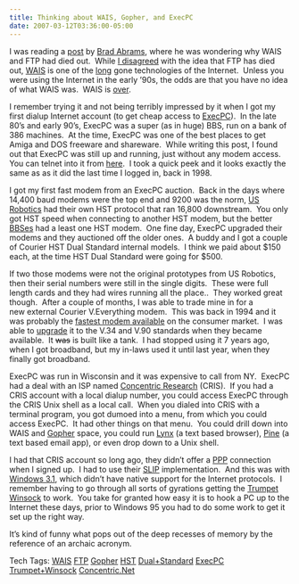 ```yaml
---
title: Thinking about WAIS, Gopher, and ExecPC
date: 2007-03-12T03:36:00-05:00
---
```

I was reading a [post](http://blogs.msdn.com/brada/archive/2007/03/11/failed-internet-technologies-examples.aspx) by [Brad Abrams](http://blogs.msdn.com/brada/default.aspx), where he was wondering why WAIS and FTP had died out.  While [I disagreed](http://blogs.msdn.com/brada/archive/2007/03/11/failed-internet-technologies-examples.aspx#1861929) with the idea that FTP has died out, [WAIS](http://en.wikipedia.org/wiki/Wide_area_information_server) is one of the [long](http://www.tranquileye.com/cyber/1992/AISandGopher.html) gone technologies of the Internet.  Unless you were using the Internet in the early &#8217;90s, the odds are that you have no idea of what WAIS was.  WAIS is [over](http://www.w3.org/Gateways/WAISGate.html).

I remember trying it and not being terribly impressed by it when I got my first dialup Internet account (to get cheap access to [ExecPC](http://en.wikipedia.org/wiki/ExecPC_BBS)).  In the late 80&#8217;s and early 90&#8217;s, ExecPC was a super (as in huge) BBS, run on a bank of 386 machines.  At the time, ExecPC was one of the best places to get Amiga and DOS freeware and shareware.  While writing this post, I found out that ExecPC was still up and running, just without any modem access.  You can telnet into it from [here](telnet://bbs.execpc.com).  I took a quick peek and it looks exactly the same as as it did the last time I logged in, back in 1998.

I got my first fast modem from an ExecPC auction.  Back in the days where 14,400 baud modems were the top end and 9200 was the norm, [US Robotics](http://www.usr.com/products/analog/p-56k-menu.asp) had their own HST protocol that ran 16,800 downstream.  You only got HST speed when connecting to another HST modem, but the better [BBSes](http://www.edbrill.com/ebrill/edbrill.nsf/dx/20067.htm?opendocument&comments) had a least one HST modem.  One fine day, ExecPC upgraded their modems and they auctioned off the older ones.  A buddy and I got a couple of Courier HST Dual Standard internal models.  I think we paid about $150 each, at the time HST Dual Standard were going for $500.

If two those modems were not the original prototypes from US Robotics, then their serial numbers were still in the single digits.  These were full length cards and they had wires running all the place..  They worked great though.  After a couple of months, I was able to trade mine in for a new external Courier V.Everything modem.  This was back in 1994 and it was probably the [fastest modem available](http://www.byte.com/art/9703/sec9/art4.htm) on the consumer market.  I was able to [upgrade](http://www.usr.com/v92/) it to the V.34 and V.90 standards when they became available.  It <strike>was</strike> is built like a tank.  I had stopped using it 7 years ago, when I got broadband, but my in-laws used it until last year, when they finally got broadband.

ExecPC was run in Wisconsin and it was expensive to call from NY.  ExecPC had a deal with an ISP named [Concentric Research](http://www.concentric.net/) (CRIS).  If you had a CRIS account with a local dialup number, you could access ExecPC through the CRIS Unix shell as a local call.  When you dialed into CRIS with a terminal program, you got dumoed into a menu, from which you could access ExecPC.  It had other things on that menu.  You could drill down into WAIS and [Gopher](http://en.wikipedia.org/wiki/Internet_Gopher) space, you could run [Lynx](http://en.wikipedia.org/wiki/Lynx_%28web_browser%29) (a text based browser), [Pine](http://www.washington.edu/pine/) (a text based email app), or even drop down to a Unix shell.

I had that CRIS account so long ago, they didn&#8217;t offer a [PPP](http://en.wikipedia.org/wiki/Point-to-Point_Protocol) connection when I signed up.  I had to use their [SLIP](http://en.wikipedia.org/wiki/Serial_Line_Internet_Protocol) implementation.  And this was with [Windows 3.1](http://chitchat.at.infoseek.co.jp/vmware/win31svga.png), which didn&#8217;t have native support for the Internet protocols.  I remember having to go through all sorts of gyrations getting the [Trumpet Winsock](http://learning.lib.vt.edu/wintcpip/trumpwsk.html) to work.  You take for granted how easy it is to hook a PC up to the Internet these days, prior to Windows 95 you had to do some work to get it set up the right way.  

It&#8217;s kind of funny what pops out of the deep recesses of memory by the reference of an archaic acronym.

<div>
  Tech Tags: <a href="http://technorati.com/tag/WAIS" rel="tag">WAIS</a> <a href="http://technorati.com/tag/FTP" rel="tag">FTP</a> <a href="http://technorati.com/tag/Gopher" rel="tag">Gopher</a> <a href="http://technorati.com/tag/HST" rel="tag">HST</a> <a href="http://technorati.com/tag/Dual+Standard" rel="tag">Dual+Standard</a> <a href="http://technorati.com/tag/ExecPC" rel="tag">ExecPC</a> <a href="http://technorati.com/tag/Trumpet+Winsock" rel="tag">Trumpet+Winsock</a> <a href="http://technorati.com/tag/Concentric.Net" rel="tag">Concentric.Net</a>
</div>

